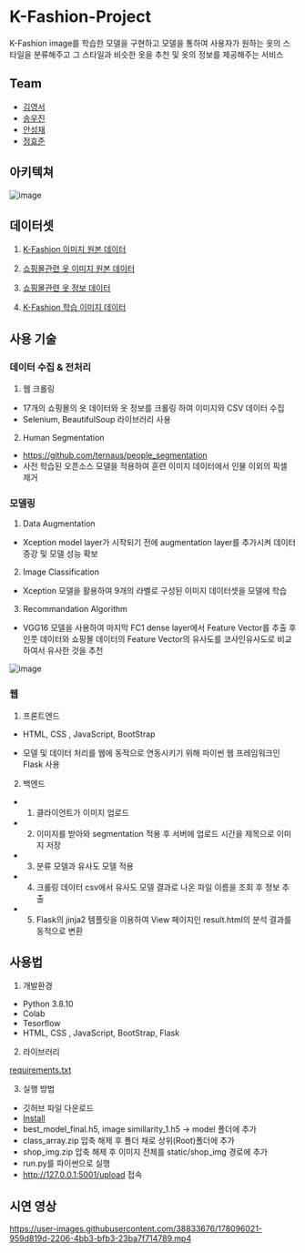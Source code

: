 # K-Fashion-Project

K-Fashion image를 학습한 모델을 구현하고 모델을 통하여 사용자가 원하는 옷의 스타일을 분류해주고
그 스타일과 비슷한 옷을 추천 및 옷의 정보를 제공해주는 서비스


## Team

* [김영서](https://github.com/dudtjakdl)
* [송우진](https://github.com/woojinsong)
* [안성재](https://github.com/sammy0329)
* [정효준](https://github.com/Junepp)

## 아키텍쳐

![image](https://user-images.githubusercontent.com/38833676/178092665-c8d58d26-1801-446e-8ab8-2421dc42f4a9.png)

## 데이터셋

1. [K-Fashion 이미지 원본 데이터](https://aihub.or.kr/aihubdata/data/view.do?currMenu=115&topMenu=100&aihubDataSe=realm&dataSetSn=51)

2. [쇼핑몰관련 옷 이미지 원본 데이터](https://drive.google.com/drive/folders/1YfTl0YbWvXDz7OtltbwKVovpd2m-UJhH?usp=sharing)

3. [쇼핑몰관련 옷 정보 데이터](https://drive.google.com/file/d/1HdHsg7P88ZZjLC1v2z-7wJoKs3_JeMXL/view?usp=sharing)

4. [K-Fashion 학습 이미지 데이터](https://drive.google.com/drive/folders/1X1dPSJg3IeWAIZk1D6AsWhuuH7pXs8pE?usp=sharing)


## 사용 기술

### 데이터 수집 & 전처리

1. 웹 크롤링
  - 17개의 쇼핑몰의 옷 데이터와 옷 정보를 크롤링 하여 이미지와 CSV 데이터 수집
  - Selenium, BeautifulSoup 라이브러리 사용

2. Human Segmentation
  - https://github.com/ternaus/people_segmentation
  - 사전 학습된 오픈소스 모델을 적용하여 훈련 이미지 데이터에서 인물 이외의 픽셀 제거
  
### 모델링
1. Data Augmentation
  - Xception model layer가 시작되기 전에 augmentation layer를 추가시켜 데이터 증강 및 모델 성능 확보
  
2. Image Classification
  - Xception 모델을 활용하여 9개의 라벨로 구성된 이미지 데이터셋을 모델에 학습
 
3. Recommandation Algorithm
  - VGG16 모델을 사용하여 마지막 FC1 dense layer에서 Feature Vector를 추출 후 인풋 데이터와 쇼핑몰 데이터의 Feature Vector의 유사도를 코사인유사도로 비교하여서 유사한 것을 추천


![image](https://user-images.githubusercontent.com/38833676/178094136-acfaaddc-de52-4ce2-a6b3-1fc2d5ce965d.png)

### 웹

1. 프론트엔드
  - HTML, CSS , JavaScript, BootStrap

  - 모델 및 데이터 처리를 웹에 동적으로 연동시키기 위해 파이썬 웹 프레임워크인 Flask 사용

2. 백엔드
  - 1. 클라이언트가 이미지 업로드
  - 2. 이미지를 받아와 segmentation 적용 후 서버에 업로드 시간을 제목으로 이미지 저장
  - 3. 분류 모델과 유사도 모델 적용
  - 4. 크롤링 데이터 csv에서 유사도 모델 결과로 나온 파일 이름을 조회 후 정보 추출
  - 5. Flask의 jinja2 템플릿을 이용하여 View 페이지인 result.html의 분석 결과를 동적으로 변환

## 사용법

1. 개발환경
  - Python 3.8.10
  - Colab
  - Tesorflow
  - HTML, CSS , JavaScript, BootStrap, Flask
  
2. 라이브러리

[requirements.txt](https://github.com/dudtjakdl/K-Fashion-Recommendation-Project/files/9075997/requirements.txt)


3. 실행 방법
  - 깃허브 파일 다운로드
  - [Install](https://drive.google.com/drive/folders/1-B7ECPEj1fe9wcHTtQVeTPn0tCv34LMN?usp=sharing)
  - best_model_final.h5, image simillarity_1.h5 -> model 폴더에 추가
  - class_array.zip 압축 해제 후 폴더 채로 상위(Root)폴더에 추가
  - shop_img.zip 압축 해제 후 이미지 전체를 static/shop_img 경로에 추가
  - run.py를 파이썬으로 실행
  - http://127.0.0.1:5001/upload 접속
  
## 시연 영상


https://user-images.githubusercontent.com/38833676/178096021-959d819d-2206-4bb3-bfb3-23ba7f714789.mp4
